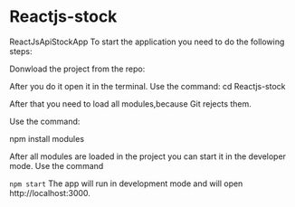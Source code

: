 # Reactjs-stock
ReactJsApiStockApp
To start the application you need to do the following steps: 

Donwload the project from the repo: 

After you do it open it in the terminal. 
Use the command: 
cd Reactjs-stock

After that you need to load all modules,because Git rejects them. 

Use the command:

npm install modules


After all modules are loaded in the project you can start it in the developer mode. Use the command 

`npm start`
The app will run in development mode and will open http://localhost:3000.
